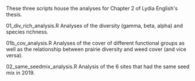 These three scripts house the analyses for Chapter 2 of Lydia English's thesis. 

01_div_rich_analysis.R 
  Analyses of the diversity (gamma, beta, alpha) and species richness.  

01b_cov_analysis.R
  Analyses of the cover of different functional groups as well as the relationship between prairie diversity and weed cover (and vice versa).

02_same_seedmix_analysis.R
  Analysis of the 6 sites that had the same seed mix in 2019. 
